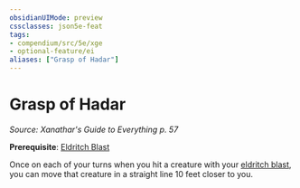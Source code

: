 ```yaml
---
obsidianUIMode: preview
cssclasses: json5e-feat
tags:
- compendium/src/5e/xge
- optional-feature/ei
aliases: ["Grasp of Hadar"]
---
```

# Grasp of Hadar
*Source: Xanathar's Guide to Everything p. 57*  

**Prerequisite**: [Eldritch Blast](eldritch-blast.md)

Once on each of your turns when you hit a creature with your [eldritch blast](eldritch-blast.md), you can move that creature in a straight line 10 feet closer to you.